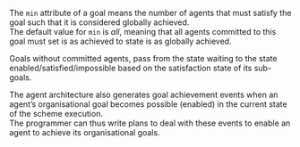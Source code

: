 The `min` attribute of a goal means the number of agents that must satisfy the goal such that it is considered globally achieved.  
The default value for `min` is _all_, meaning that all agents committed to this goal must set is as achieved to state is as globally achieved.

Goals without committed agents, pass from the state waiting to the state enabled/satisfied/impossible based on the satisfaction state of its sub-goals.

The agent architecture also generates goal achievement events when an agent’s organisational goal becomes possible (enabled) in the current state of the scheme execution.  
The programmer can thus write plans to deal with these events to enable an agent to achieve its organisational goals.